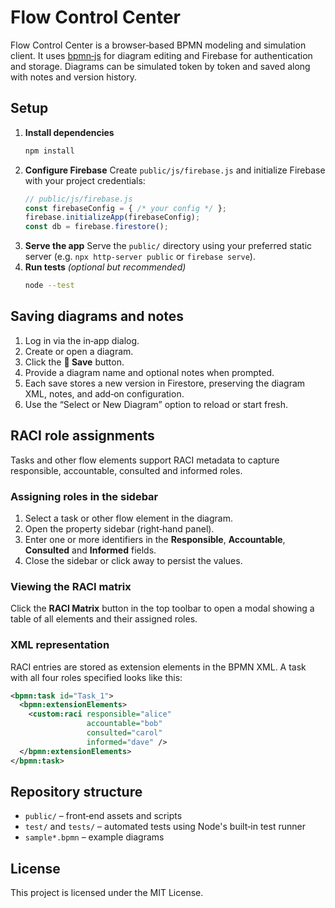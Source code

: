 # Flow Control Center

Flow Control Center is a browser‑based BPMN modeling and simulation client. It uses [bpmn‑js](https://github.com/bpmn-io/bpmn-js) for diagram editing and Firebase for authentication and storage. Diagrams can be simulated token by token and saved along with notes and version history.

## Setup

1. **Install dependencies**
   ```bash
   npm install
   ```
2. **Configure Firebase**
   Create `public/js/firebase.js` and initialize Firebase with your project credentials:
   ```js
   // public/js/firebase.js
   const firebaseConfig = { /* your config */ };
   firebase.initializeApp(firebaseConfig);
   const db = firebase.firestore();
   ```
3. **Serve the app**
   Serve the `public/` directory using your preferred static server (e.g. `npx http-server public` or `firebase serve`).
4. **Run tests** *(optional but recommended)*
   ```bash
   node --test
   ```

## Saving diagrams and notes

1. Log in via the in‑app dialog.
2. Create or open a diagram.
3. Click the **💾 Save** button.
4. Provide a diagram name and optional notes when prompted.
5. Each save stores a new version in Firestore, preserving the diagram XML, notes, and add‑on configuration.
6. Use the “Select or New Diagram” option to reload or start fresh.

## RACI role assignments

Tasks and other flow elements support RACI metadata to capture
responsible, accountable, consulted and informed roles.

### Assigning roles in the sidebar

1. Select a task or other flow element in the diagram.
2. Open the property sidebar (right‑hand panel).
3. Enter one or more identifiers in the **Responsible**, **Accountable**,
   **Consulted** and **Informed** fields.
4. Close the sidebar or click away to persist the values.

### Viewing the RACI matrix

Click the **RACI Matrix** button in the top toolbar to open a modal
showing a table of all elements and their assigned roles.

### XML representation

RACI entries are stored as extension elements in the BPMN XML. A task
with all four roles specified looks like this:

```xml
<bpmn:task id="Task_1">
  <bpmn:extensionElements>
    <custom:raci responsible="alice"
                 accountable="bob"
                 consulted="carol"
                 informed="dave" />
  </bpmn:extensionElements>
</bpmn:task>
```

## Repository structure

- `public/` – front‑end assets and scripts
- `test/` and `tests/` – automated tests using Node's built‑in test runner
- `sample*.bpmn` – example diagrams

## License

This project is licensed under the MIT License.

